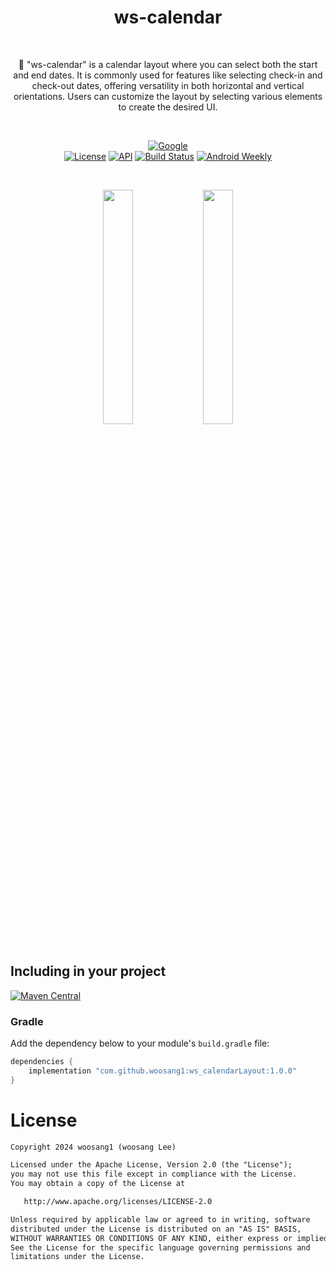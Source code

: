 <h1 align="center">ws-calendar</h1></br>
<p align="center">
🎨 "ws-calendar" is a calendar layout where you can select both the start and end dates. It is commonly used for features like selecting check-in and check-out dates, offering versatility in both horizontal and vertical orientations. Users can customize the layout by selecting various elements to create the desired UI.
</p>
<br>

<p align="center">
  <a href="https://github.com/woosang1/ws-calendarLayout"><img alt="Google" src="https://img.shields.io/badge/woosang-%20?style=flat&logo=android&logoColor=34A853&label=Google%20DevLibrary&labelColor=ffffff&color=FFA500"/></a><br>
  <a href="https://opensource.org/licenses/Apache-2.0"><img alt="License" src="https://img.shields.io/badge/License-Apache%202.0-blue.svg"/></a>
  <a href="https://android-arsenal.com/api?level=15"><img alt="API" src="https://img.shields.io/badge/API-15%2B-brightgreen.svg?style=flat"/></a>
  <a href="https://github.com/skydoves/ColorPickerView/actions"><img alt="Build Status" src="https://github.com/skydoves/ColorPickerView/workflows/Android%20CI/badge.svg"/></a>
  <a href="https://androidweekly.net/issues/issue-316"><img alt="Android Weekly" src="https://skydoves.github.io/badges/android-weekly.svg"/></a>
</p> <br>

<p align="center">
<img src="/art/art0.gif" width="31%"/>
<img src="/art/art1.gif" width="31%"/>
</p>

## Including in your project 
[![Maven Central](https://img.shields.io/maven-central/v/com.github.skydoves/colorpickerview.svg?label=Maven%20Central)](https://search.maven.org/search?q=g:%22com.github.skydoves%22%20AND%20a:%22colorpickerview%22)

### Gradle 

Add the dependency below to your module's `build.gradle` file:

```gradle
dependencies {
    implementation "com.github.woosang1:ws_calendarLayout:1.0.0"
}
```

# License
```xml
Copyright 2024 woosang1 (woosang Lee)

Licensed under the Apache License, Version 2.0 (the "License");
you may not use this file except in compliance with the License.
You may obtain a copy of the License at

   http://www.apache.org/licenses/LICENSE-2.0

Unless required by applicable law or agreed to in writing, software
distributed under the License is distributed on an "AS IS" BASIS,
WITHOUT WARRANTIES OR CONDITIONS OF ANY KIND, either express or implied.
See the License for the specific language governing permissions and
limitations under the License.
```
